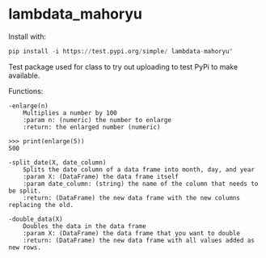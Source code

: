 # lambdata_mahoryu

Install with: 
```python
pip install -i https://test.pypi.org/simple/ lambdata-mahoryu"
```

Test package used for class to try out uploading to test PyPi to make available.

Functions: 

    -enlarge(n)
        Multiplies a number by 100
        :param n: (numeric) the number to enlarge
        :return: the enlarged number (numeric)        
```shell script
>>> print(enlarge(5))
500
```
    -split_date(X, date_column)
        Splits the date column of a data frame into month, day, and year
        :param X: (DataFrame) the data frame itself 
        :param date_column: (string) the name of the column that needs to be split.
        :return: (DataFrame) the new data frame with the new columns replacing the old.
    
    -double_data(X)
        Doubles the data in the data frame
        :param X: (DataFrame) the data frame that you want to double
        :return: (DataFrame) the new data frame with all values added as new rows.